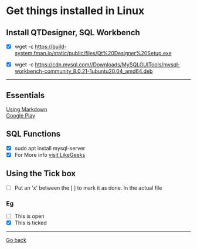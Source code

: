 # Get things installed in Linux

## Install QTDesigner, SQL Workbench

- [x] wget -c <https://build-system.fman.io/static/public/files/Qt%20Designer%20Setup.exe>

- [x] wget -c <https://cdn.mysql.com//Downloads/MySQLGUITools/mysql-workbench-community_8.0.21-1ubuntu20.04_amd64.deb>

* * *

## Essentials

[Using Markdown](https://guides.github.com/features/mastering-markdown/)
</br>
[Google Play](https://play.google.com/store/apps/details?id=com.github.android)

## SQL Functions

- [x] sudo apt install mysql-server
- [x] For More info
    [visit LikeGeeks](https://likegeeks.com/mysql-on-linux-beginners-tutorial/)

## Using the Tick box

- [ ] Put an 'x' between the [ ] to mark it as done. In the actual file

### Eg

- [ ] This is open
- [x] This is ticked

* * *
[Go back](https://github.com/Midnight1938/Library-Management)